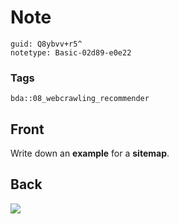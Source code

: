 # Note
```
guid: Q8ybvv+r5^
notetype: Basic-02d89-e0e22
```

### Tags
```
bda::08_webcrawling_recommender
```

## Front
Write down an <b>example</b> for a <b>sitemap</b>.

## Back
<img src="paste-54e85380d7afab9bc5e5a77f119e09ea3c93402b.jpg">
